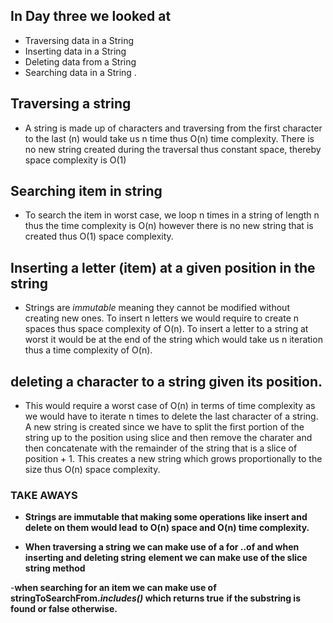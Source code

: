 ## In Day three we looked at 

- Traversing data in a String 
- Inserting data in a String  
- Deleting data from a String 
- Searching data in a String .

## Traversing a string
* A string is made up of characters and traversing from the first character to the last (n)
would take us n time thus O(n) time complexity. There is no new string created during the
traversal thus constant space, thereby space complexity is O(1)

## Searching item in string
* To search the item in worst case, we loop n times in a string of length n thus the time
complexity is O(n) however there is no new string that is created thus O(1) space complexity.

## Inserting a letter (item) at a given position in the string
* Strings are _immutable_ meaning they cannot be modified without creating new ones. To insert
n letters we would require to create n spaces thus space complexity of O(n). To insert a letter
to a string at worst it would be at the end of the string which would take us n iteration thus 
a time complexity of O(n).

## deleting a character to a string given its position. 
* This would require a worst case of O(n) in terms of time complexity as we would have to iterate
n times to delete the last character of a string. A new string is created since we have to split
the first portion of the string up to the position using slice and then remove the charater and 
then concatenate with the remainder of the string that is a slice of position + 1. This creates 
a new string which grows proportionally to the size thus O(n) space complexity.


### TAKE AWAYS
- **Strings are immutable that making some operations like insert and delete on them would lead**
**to O(n) space and O(n) time complexity.**

- **When traversing a string we can make use of a for ..of and when inserting and deleting string**
**element we can make use of the slice string method**

-**when searching for an item we can make use of stringToSearchFrom._includes()_ which returns true**
**if the substring is found or false otherwise.**






